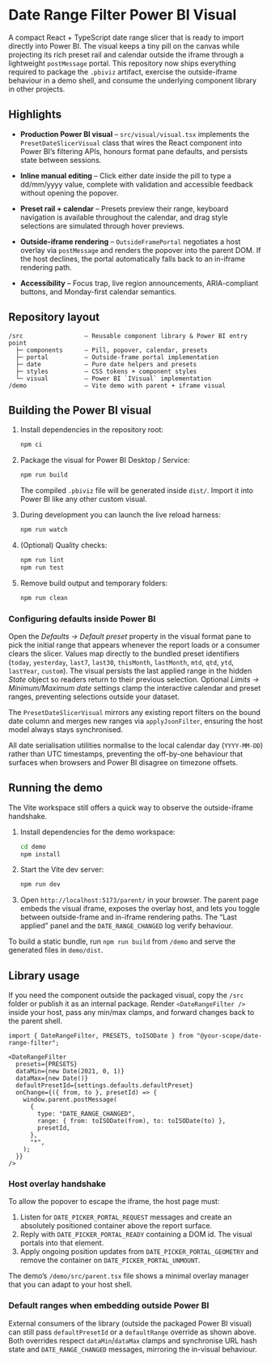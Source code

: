 
# Date Range Filter Power BI Visual

A compact React + TypeScript date range slicer that is ready to import directly into Power BI. The visual keeps a tiny pill on
the canvas while projecting its rich preset rail and calendar outside the iframe through a lightweight `postMessage` portal.
This repository now ships everything required to package the `.pbiviz` artifact, exercise the outside-iframe behaviour in a
demo shell, and consume the underlying component library in other projects.

## Highlights

- **Production Power BI visual** – `src/visual/visual.tsx` implements the `PresetDateSlicerVisual` class that wires the
  React component into Power BI’s filtering APIs, honours format pane defaults, and persists state between sessions.
- **Inline manual editing** – Click either date inside the pill to type a dd/mm/yyyy value, complete with validation and
  accessible feedback without opening the popover.
- **Preset rail + calendar** – Presets preview their range, keyboard navigation is available throughout the calendar, and drag
  style selections are simulated through hover previews.
- **Outside-iframe rendering** – `OutsideFramePortal` negotiates a host overlay via `postMessage` and renders the popover into
  the parent DOM. If the host declines, the portal automatically falls back to an in-iframe rendering path.

- **Accessibility** – Focus trap, live region announcements, ARIA-compliant buttons, and Monday-first calendar semantics.

## Repository layout

```
/src                 – Reusable component library & Power BI entry point
  ├─ components      – Pill, popover, calendar, presets
  ├─ portal          – Outside-frame portal implementation
  ├─ date            – Pure date helpers and presets
  ├─ styles          – CSS tokens + component styles
  └─ visual          – Power BI `IVisual` implementation
/demo                – Vite demo with parent + iframe visual
```

## Building the Power BI visual

1. Install dependencies in the repository root:

   ```bash
   npm ci
   ```

2. Package the visual for Power BI Desktop / Service:

   ```bash
   npm run build
   ```

   The compiled `.pbiviz` file will be generated inside `dist/`. Import it into Power BI like any other custom visual.

3. During development you can launch the live reload harness:

   ```bash
   npm run watch
   ```

4. (Optional) Quality checks:

   ```bash
   npm run lint
   npm run test
   ```

5. Remove build output and temporary folders:

   ```bash
   npm run clean
   ```

### Configuring defaults inside Power BI

Open the *Defaults → Default preset* property in the visual format pane to pick the initial range that appears whenever the
report loads or a consumer clears the slicer. Values map directly to the bundled preset identifiers (`today`, `yesterday`,
`last7`, `last30`, `thisMonth`, `lastMonth`, `mtd`, `qtd`, `ytd`, `lastYear`, `custom`). The visual persists the last applied
range in the hidden *State* object so readers return to their previous selection. Optional *Limits → Minimum/Maximum date*
settings clamp the interactive calendar and preset ranges, preventing selections outside your dataset.

The `PresetDateSlicerVisual` mirrors any existing report filters on the bound date column and merges new ranges via
`applyJsonFilter`, ensuring the host model always stays synchronised.

All date serialisation utilities normalise to the local calendar day (`YYYY-MM-DD`) rather than UTC timestamps, preventing
the off-by-one behaviour that surfaces when browsers and Power BI disagree on timezone offsets.

## Running the demo

The Vite workspace still offers a quick way to observe the outside-iframe handshake.

1. Install dependencies for the demo workspace:

   ```bash
   cd demo
   npm install
   ```

2. Start the Vite dev server:

   ```bash
   npm run dev
   ```

3. Open `http://localhost:5173/parent/` in your browser. The parent page embeds the visual iframe, exposes the overlay host,
   and lets you toggle between outside-frame and in-iframe rendering paths. The “Last applied” panel and the
   `DATE_RANGE_CHANGED` log verify behaviour.

To build a static bundle, run `npm run build` from `/demo` and serve the generated files in `demo/dist`.

## Library usage

If you need the component outside the packaged visual, copy the `/src` folder or publish it as an internal package. Render
`<DateRangeFilter />` inside your host, pass any min/max clamps, and forward changes back to the parent shell.

```tsx
import { DateRangeFilter, PRESETS, toISODate } from "@your-scope/date-range-filter";

<DateRangeFilter
  presets={PRESETS}
  dataMin={new Date(2021, 0, 1)}
  dataMax={new Date()}
  defaultPresetId={settings.defaults.defaultPreset}
  onChange={({ from, to }, presetId) => {
    window.parent.postMessage(
      {
        type: "DATE_RANGE_CHANGED",
        range: { from: toISODate(from), to: toISODate(to) },
        presetId,
      },
      "*",
    );
  }}
/>
```

### Host overlay handshake

To allow the popover to escape the iframe, the host page must:

1. Listen for `DATE_PICKER_PORTAL_REQUEST` messages and create an absolutely positioned container above the report surface.
2. Reply with `DATE_PICKER_PORTAL_READY` containing a DOM id. The visual portals into that element.
3. Apply ongoing position updates from `DATE_PICKER_PORTAL_GEOMETRY` and remove the container on
   `DATE_PICKER_PORTAL_UNMOUNT`.

The demo’s `/demo/src/parent.tsx` file shows a minimal overlay manager that you can adapt to your host shell.

### Default ranges when embedding outside Power BI

External consumers of the library (outside the packaged Power BI visual) can still pass `defaultPresetId` or a `defaultRange`
override as shown above. Both overrides respect `dataMin`/`dataMax` clamps and synchronise URL hash state and
`DATE_RANGE_CHANGED` messages, mirroring the in-visual behaviour.

